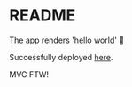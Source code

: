# README

The app renders 'hello world' 🎉

Successfully deployed [here](https://agile-island-99403.herokuapp.com/).

MVC FTW!

